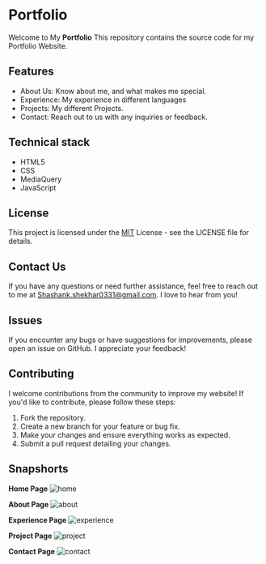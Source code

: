 # Portfolio

Welcome to My **Portfolio** This repository contains the source code for my Portfolio Website.

## Features

- About Us: Know about me, and what makes me special.
- Experience: My experience in different languages
- Projects: My different Projects.
- Contact: Reach out to us with any inquiries or feedback.


## Technical stack

* HTML5 
* CSS 
* MediaQuery
* JavaScript


## License

This project is licensed under the [MIT](https://choosealicense.com/licenses/mit/) License - see the LICENSE file for details.

## Contact Us

If you have any questions or need further assistance, feel free to reach out to me at Shashank.shekhar0331@gmail.com. I love to hear from you!

## Issues

If you encounter any bugs or have suggestions for improvements, please open an issue on GitHub. I appreciate your feedback!
## Contributing

I welcome contributions from the community to improve my website! If you'd like to contribute, please follow these steps:

1. Fork the repository.
2. Create a new branch for your feature or bug fix.
3. Make your changes and ensure everything works as expected.
4. Submit a pull request detailing your changes.
## Snapshorts

**Home Page**
![home](https://github.com/user-attachments/assets/af43372f-5a20-416a-acf1-870036ad7e53)

**About Page**
![about](https://github.com/user-attachments/assets/af7aa5f8-b60e-41bf-83a2-eae55cbbb1bf)

**Experience Page**
![experience](https://github.com/user-attachments/assets/74387234-5de0-495a-9f69-10b330ba93d1)

**Project Page**
![project](https://github.com/user-attachments/assets/0a3a4e1b-6691-4a71-8055-9eecb4cbde90)

**Contact Page**
![contact](https://github.com/user-attachments/assets/c933ab1e-10ab-4974-9d83-10a2bd67409f)
